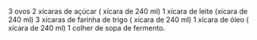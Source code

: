 3 ovos 
2 xícaras de açúcar ( xícara de 240 ml)
1 xícara de leite (xícara de 240 ml)
3 xícaras de farinha de trigo ( xícara de 240 ml)
1 xícara de óleo ( xícara de 240 ml)
1 colher de sopa de fermento.